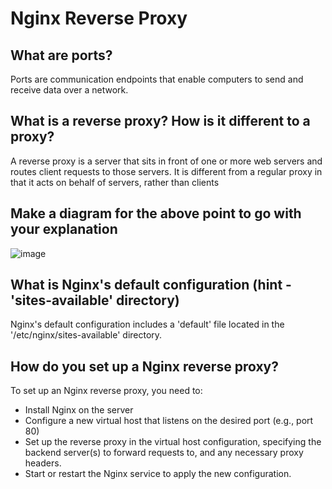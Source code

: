 # Nginx Reverse Proxy

## What are ports? 

Ports are communication endpoints that enable computers to send and receive data over a network.

## What is a reverse proxy? How is it different to a proxy?

A reverse proxy is a server that sits in front of one or more web servers and routes client requests to those servers. It is different from a regular proxy in that it acts on behalf of servers, rather than clients

## Make a diagram for the above point to go with your explanation

![image](https://user-images.githubusercontent.com/129314018/232845745-da2b21bf-e4d6-4199-881d-370869069105.png)

## What is Nginx's default configuration (hint - 'sites-available' directory)

Nginx's default configuration includes a 'default' file located in the '/etc/nginx/sites-available' directory.

## How do you set up a Nginx reverse proxy?

To set up an Nginx reverse proxy, you need to:

* Install Nginx on the server
* Configure a new virtual host that listens on the desired port (e.g., port 80)
* Set up the reverse proxy in the virtual host configuration, specifying the backend server(s) to forward requests to, and any necessary proxy headers.
* Start or restart the Nginx service to apply the new configuration.
